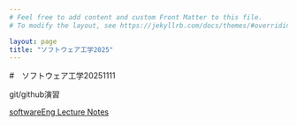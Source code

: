 ```yaml
---
# Feel free to add content and custom Front Matter to this file.
# To modify the layout, see https://jekyllrb.com/docs/themes/#overriding-theme-defaults

layout: page
title: "ソフトウェア工学2025"
---
```

#　ソフトウェア工学20251111

git/github演習

[softwareEng Lecture Notes](softwareEng2025.md)